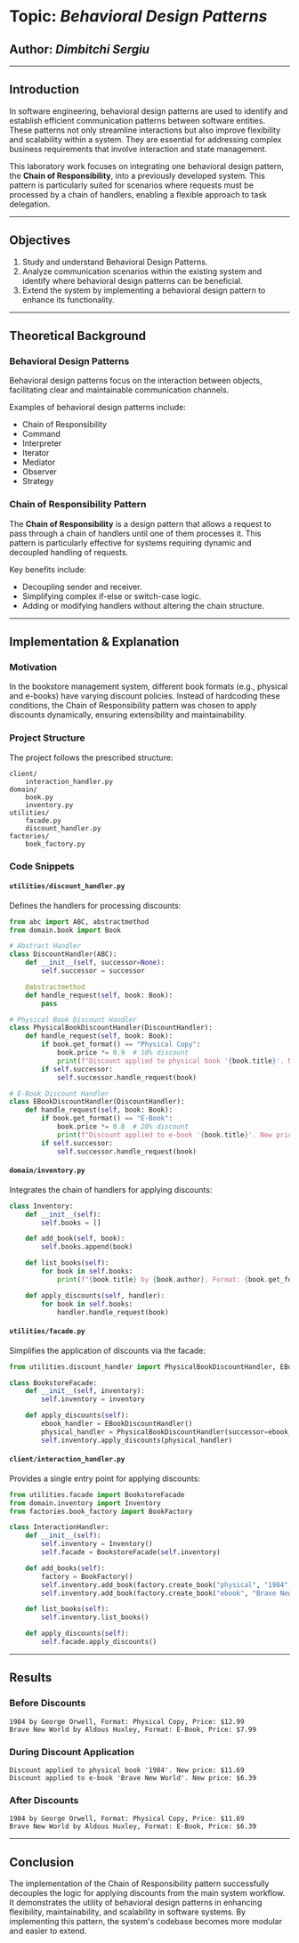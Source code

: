 # Topic: _Behavioral Design Patterns_

## Author: _Dimbitchi Sergiu_

---

## Introduction

In software engineering, behavioral design patterns are used to identify and establish efficient communication patterns between software entities. These patterns not only streamline interactions but also improve flexibility and scalability within a system. They are essential for addressing complex business requirements that involve interaction and state management.

This laboratory work focuses on integrating one behavioral design pattern, the **Chain of Responsibility**, into a previously developed system. This pattern is particularly suited for scenarios where requests must be processed by a chain of handlers, enabling a flexible approach to task delegation.

---

## Objectives

1. Study and understand Behavioral Design Patterns.
2. Analyze communication scenarios within the existing system and identify where behavioral design patterns can be beneficial.
3. Extend the system by implementing a behavioral design pattern to enhance its functionality.

---

## Theoretical Background

### Behavioral Design Patterns

Behavioral design patterns focus on the interaction between objects, facilitating clear and maintainable communication channels.

Examples of behavioral design patterns include:

- Chain of Responsibility
- Command
- Interpreter
- Iterator
- Mediator
- Observer
- Strategy

### Chain of Responsibility Pattern

The **Chain of Responsibility** is a design pattern that allows a request to pass through a chain of handlers until one of them processes it. This pattern is particularly effective for systems requiring dynamic and decoupled handling of requests.

Key benefits include:

- Decoupling sender and receiver.
- Simplifying complex if-else or switch-case logic.
- Adding or modifying handlers without altering the chain structure.

---

## Implementation & Explanation

### Motivation

In the bookstore management system, different book formats (e.g., physical and e-books) have varying discount policies. Instead of hardcoding these conditions, the Chain of Responsibility pattern was chosen to apply discounts dynamically, ensuring extensibility and maintainability.

### Project Structure

The project follows the prescribed structure:

```
client/
    interaction_handler.py
domain/
    book.py
    inventory.py
utilities/
    facade.py
    discount_handler.py
factories/
    book_factory.py
```

### Code Snippets

#### **`utilities/discount_handler.py`**

Defines the handlers for processing discounts:

```python
from abc import ABC, abstractmethod
from domain.book import Book

# Abstract Handler
class DiscountHandler(ABC):
    def __init__(self, successor=None):
        self.successor = successor

    @abstractmethod
    def handle_request(self, book: Book):
        pass

# Physical Book Discount Handler
class PhysicalBookDiscountHandler(DiscountHandler):
    def handle_request(self, book: Book):
        if book.get_format() == "Physical Copy":
            book.price *= 0.9  # 10% discount
            print(f"Discount applied to physical book '{book.title}'. New price: ${book.price:.2f}")
        if self.successor:
            self.successor.handle_request(book)

# E-Book Discount Handler
class EBookDiscountHandler(DiscountHandler):
    def handle_request(self, book: Book):
        if book.get_format() == "E-Book":
            book.price *= 0.8  # 20% discount
            print(f"Discount applied to e-book '{book.title}'. New price: ${book.price:.2f}")
        if self.successor:
            self.successor.handle_request(book)
```

#### **`domain/inventory.py`**

Integrates the chain of handlers for applying discounts:

```python
class Inventory:
    def __init__(self):
        self.books = []

    def add_book(self, book):
        self.books.append(book)

    def list_books(self):
        for book in self.books:
            print(f"{book.title} by {book.author}, Format: {book.get_format()}, Price: ${book.price:.2f}")

    def apply_discounts(self, handler):
        for book in self.books:
            handler.handle_request(book)
```

#### **`utilities/facade.py`**

Simplifies the application of discounts via the facade:

```python
from utilities.discount_handler import PhysicalBookDiscountHandler, EBookDiscountHandler

class BookstoreFacade:
    def __init__(self, inventory):
        self.inventory = inventory

    def apply_discounts(self):
        ebook_handler = EBookDiscountHandler()
        physical_handler = PhysicalBookDiscountHandler(successor=ebook_handler)
        self.inventory.apply_discounts(physical_handler)
```

#### **`client/interaction_handler.py`**

Provides a single entry point for applying discounts:

```python
from utilities.facade import BookstoreFacade
from domain.inventory import Inventory
from factories.book_factory import BookFactory

class InteractionHandler:
    def __init__(self):
        self.inventory = Inventory()
        self.facade = BookstoreFacade(self.inventory)

    def add_books(self):
        factory = BookFactory()
        self.inventory.add_book(factory.create_book("physical", "1984", "George Orwell", 12.99))
        self.inventory.add_book(factory.create_book("ebook", "Brave New World", "Aldous Huxley", 7.99))

    def list_books(self):
        self.inventory.list_books()

    def apply_discounts(self):
        self.facade.apply_discounts()
```

---

## Results

### Before Discounts

```
1984 by George Orwell, Format: Physical Copy, Price: $12.99
Brave New World by Aldous Huxley, Format: E-Book, Price: $7.99
```

### During Discount Application

```
Discount applied to physical book '1984'. New price: $11.69
Discount applied to e-book 'Brave New World'. New price: $6.39
```

### After Discounts

```
1984 by George Orwell, Format: Physical Copy, Price: $11.69
Brave New World by Aldous Huxley, Format: E-Book, Price: $6.39
```

---

## Conclusion

The implementation of the Chain of Responsibility pattern successfully decouples the logic for applying discounts from the main system workflow. It demonstrates the utility of behavioral design patterns in enhancing flexibility, maintainability, and scalability in software systems. By implementing this pattern, the system's codebase becomes more modular and easier to extend.
